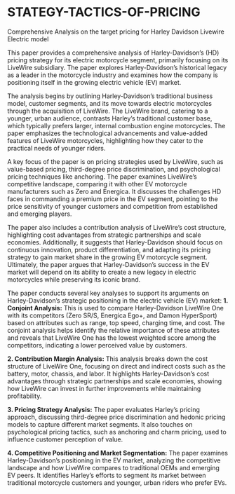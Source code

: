 # STATEGY-TACTICS-OF-PRICING
Comprehensive Analysis on the target pricing for Harley Davidson Livewire Electric model 

This paper provides a comprehensive analysis of Harley-Davidson’s (HD) pricing strategy for its electric motorcycle segment, primarily focusing on its LiveWire subsidiary. The paper explores Harley-Davidson’s historical legacy as a leader in the motorcycle industry and examines how the company is positioning itself in the growing electric vehicle (EV) market.

The analysis begins by outlining Harley-Davidson’s traditional business model, customer segments, and its move towards electric motorcycles through the acquisition of LiveWire. The LiveWire brand, catering to a younger, urban audience, contrasts Harley’s traditional customer base, which typically prefers larger, internal combustion engine motorcycles. The paper emphasizes the technological advancements and value-added features of LiveWire motorcycles, highlighting how they cater to the practical needs of younger riders.

A key focus of the paper is on pricing strategies used by LiveWire, such as value-based pricing, third-degree price discrimination, and psychological pricing techniques like anchoring. The paper examines LiveWire’s competitive landscape, comparing it with other EV motorcycle manufacturers such as Zero and Energica. It discusses the challenges HD faces in commanding a premium price in the EV segment, pointing to the price sensitivity of younger customers and competition from established and emerging players.

The paper also includes a contribution analysis of LiveWire’s cost structure, highlighting cost advantages from strategic partnerships and scale economies. Additionally, it suggests that Harley-Davidson should focus on continuous innovation, product differentiation, and adapting its pricing strategy to gain market share in the growing EV motorcycle segment. Ultimately, the paper argues that Harley-Davidson’s success in the EV market will depend on its ability to create a new legacy in electric motorcycles while preserving its iconic brand.

The paper conducts several key analyses to support its arguments on Harley-Davidson’s strategic positioning in the electric vehicle (EV) market:
**1.  Conjoint Analysis:** This is used to compare Harley-Davidson LiveWire One with its competitors (Zero SR/S, Energica Ego+, and Damon HyperSport) based on attributes such as range, top speed, charging time, and cost. The conjoint analysis helps identify the relative importance of these attributes and reveals that LiveWire One has the lowest weighted score among the competitors, indicating a lower perceived value by customers.

**2.  Contribution Margin Analysis:** This analysis breaks down the cost structure of LiveWire One, focusing on direct and indirect costs such as the battery, motor, chassis, and labor. It highlights Harley-Davidson’s cost advantages through strategic partnerships and scale economies, showing how LiveWire can invest in further improvements while maintaining profitability.

**3.  Pricing Strategy Analysis:** The paper evaluates Harley’s pricing approach, discussing third-degree price discrimination and hedonic pricing models to capture different market segments. It also touches on psychological pricing tactics, such as anchoring and charm pricing, used to influence customer perception of value.

**4.  Competitive Positioning and Market Segmentation:** The paper examines Harley-Davidson’s positioning in the EV market, analyzing the competitive landscape and how LiveWire compares to traditional OEMs and emerging EV peers. It identifies Harley’s efforts to segment its market between traditional motorcycle customers and younger, urban riders who prefer EVs.
